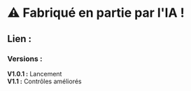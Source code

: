 # ⚠️ Fabriqué en partie par l'IA !

## Lien :

### **Versions :**  
**V1.0.1 :** Lancement  
**V1.1 :** Contrôles améliorés
